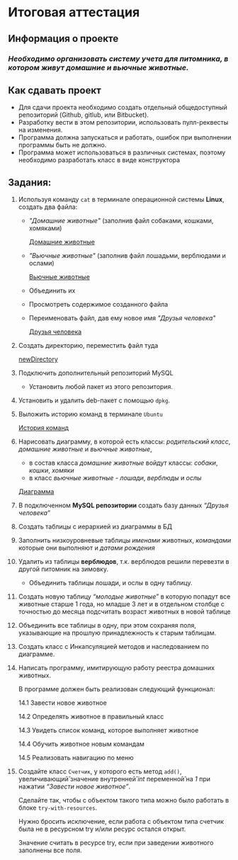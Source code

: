# Итоговая аттестация

## Информация о проекте

### *Необходимо организовать систему учета для питомника, в котором живут домашние и вьючные животные.*

## Как сдавать проект

* Для сдачи проекта необходимо создать отдельный общедоступный репозиторий (Github, gitlub, или Bitbucket).
* Разработку вести в этом репозитории, использовать пулл-реквесты на изменения. 
* Программа должна запускаться и работать, ошибок при выполнении программы быть не должно.
* Программа может использоваться в различных системах, поэтому необходимо разработать класс в виде конструктора

## Задания:

1. Используя команду `cat` в терминале операционной системы **Linux**, создать два файла:
   + *"Домашние животные"* (заполнив файл собаками, кошками, хомяками)
   
     [Домашние животные](https://github.com/MikhailAkulov/First_Quarter_Final_Attestation/blob/main/linuxTasks/Домашние%20животные)

   + *"Вьючные животные"* (заполнив файл лошадьми, верблюдами и ослами) 

     [Вьючные животные](https://github.com/MikhailAkulov/First_Quarter_Final_Attestation/blob/main/linuxTasks/Вьючные%20животные) 

   + Объединить их 
   + Просмотреть содержимое созданного файла 
   + Переименовать файл, дав ему новое имя *"Друзья человека"*

     [Друзья человека](https://github.com/MikhailAkulov/First_Quarter_Final_Attestation/blob/main/linuxTasks/newDirectory/Друзья%20человека)

2. Создать директорию, переместить файл туда

   [newDirectory](https://github.com/MikhailAkulov/First_Quarter_Final_Attestation/tree/main/linuxTasks/newDirectory)

3. Подключить дополнительный репозиторий MySQL
   + Установить любой пакет из этого репозитория. 
4. Установить и удалить deb-пакет с помощью `dpkg`. 
5. Выложить историю команд в терминале `Ubuntu`

   [История команд](https://github.com/MikhailAkulov/First_Quarter_Final_Attestation/blob/main/linuxTasks/commandsList.md)

6. Нарисовать диаграмму, в которой есть классы: *родительский класс*, *домашние животные* и *вьючные животные*,
   + в состав класса *домашние животные* войдут классы: *собаки*, *кошки*, *хомяки* 
   + в класс *вьючные животные* - *лошади*, *верблюды* и *ослы*

   [Диаграмма](https://github.com/MikhailAkulov/First_Quarter_Final_Attestation/blob/main/UML-diagram/AnimalDiagram.png)

7. В подключенном **MySQL репозитории** создать базу данных *“Друзья человека”* 
8. Создать таблицы с иерархией из диаграммы в БД 
9. Заполнить низкоуровневые таблицы *именами* животных, *командами* которые они выполняют и *датами рождения* 
10. Удалить из таблицы **верблюдов**, т.к. верблюдов решили перевезти в другой питомник на зимовку.
    + Объединить таблицы лошади, и ослы в одну таблицу. 
11. Создать новую таблицу *“молодые животные”* в которую попадут все животные старше 1 года, но младше 3 лет и в отдельном столбце с точностью до месяца подсчитать возраст животных в новой таблице 
12. Объединить все таблицы в одну, при этом сохраняя поля, указывающие на прошлую принадлежность к старым таблицам. 
13. Создать класс с Инкапсуляцией методов и наследованием по диаграмме. 
14. Написать программу, имитирующую работу реестра домашних животных. 

    В программе должен быть реализован следующий функционал: 

    14.1 Завести новое животное 

    14.2 Определять животное в правильный класс 

    14.3 Увидеть список команд, которое выполняет животное 

    14.4 Обучить животное новым командам 

    14.5 Реализовать навигацию по меню

15. Создайте класс `Счетчик`, у которого есть метод `add()`, увеличивающий̆ значение внутренней̆ *int* переменной̆ на *1* при нажатии *“Завести новое животное”*. 
    
    Сделайте так, чтобы с объектом такого типа можно было работать в блоке `try-with-resources`. 
    
    Нужно бросить исключение, если работа с объектом типа счетчик была не в ресурсном try и/или ресурс остался открыт. 

    Значение считать в ресурсе try, если при заведении животного заполнены все поля.